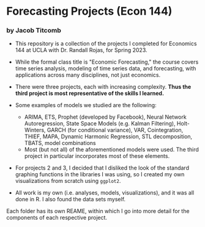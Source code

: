 # Forecasting Projects (Econ 144)
### by Jacob Titcomb

* This repository is a collection of the projects I completed for Economics 144 at UCLA with Dr. Randall Rojas, for Spring 2023.

* While the formal class title is "Economic Forecasting," the course covers time series analysis, modeling of time series data, and forecasting, with applications across many disciplines, not just economics.

* There were three projects, each with increasing complexity. **Thus the third project is most representative of the skills I learned.**

* Some examples of models we studied are the following:
  + ARIMA, ETS, Prophet (developed by Facebook), Neural Network Autoregression, State Space Models (e.g. Kalman Filtering), Holt-Winters, GARCH (for conditional variance), VAR, Cointegration, THIEF, MAPA, Dynamic Harmonic Regression, STL decomposition, TBATS, model combinations
  + Most (but not all) of the aforementioned models were used. The third project in particular incorporates most of these elements.


* For projects 2 and 3, I decided that I disliked the look of the standard graphing functions in the libraries I was using, so I created my own visualizations from scratch using `ggplot2`.

* All work is my own (i.e. analyses, models, visualizations), and it was all done in R. I also found the data sets myself.

Each folder has its own REAME, within which I go into more detail for the components of each respective project.
